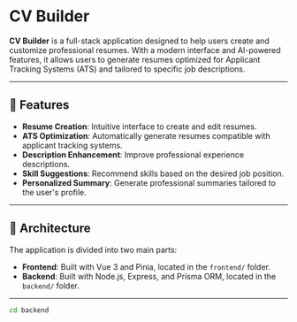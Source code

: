 # CV Builder

**CV Builder** is a full-stack application designed to help users create and customize professional resumes. With a modern interface and AI-powered features, it allows users to generate resumes optimized for Applicant Tracking Systems (ATS) and tailored to specific job descriptions.

---

## 🚀 Features

- **Resume Creation**: Intuitive interface to create and edit resumes.
- **ATS Optimization**: Automatically generate resumes compatible with applicant tracking systems.
- **Description Enhancement**: Improve professional experience descriptions.
- **Skill Suggestions**: Recommend skills based on the desired job position.
- **Personalized Summary**: Generate professional summaries tailored to the user's profile.

---

## 🧱 Architecture

The application is divided into two main parts:

- **Frontend**: Built with Vue 3 and Pinia, located in the `frontend/` folder.
- **Backend**: Built with Node.js, Express, and Prisma ORM, located in the `backend/` folder.

---



```bash
cd backend
